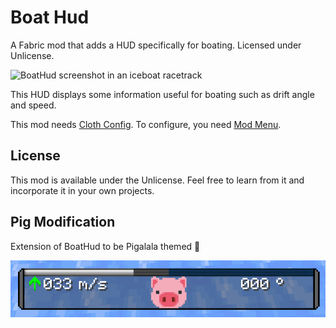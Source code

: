 # Boat Hud

A Fabric mod that adds a HUD specifically for boating.
Licensed under Unlicense.

![BoatHud screenshot in an iceboat racetrack](.github/screenshot.png)

This HUD displays some information useful for boating such as drift angle and speed.

This mod needs [Cloth Config](https://github.com/shedaniel/cloth-config).
To configure, you need [Mod Menu](https://github.com/TerraformersMC/ModMenu/).

## License

This mod is available under the Unlicense.
Feel free to learn from it and incorporate it in your own projects.

## Pig Modification

Extension of BoatHud to be Pigalala themed 🐷

![BoatHud pig modification screenshot](.github/pigscreenshot.png)